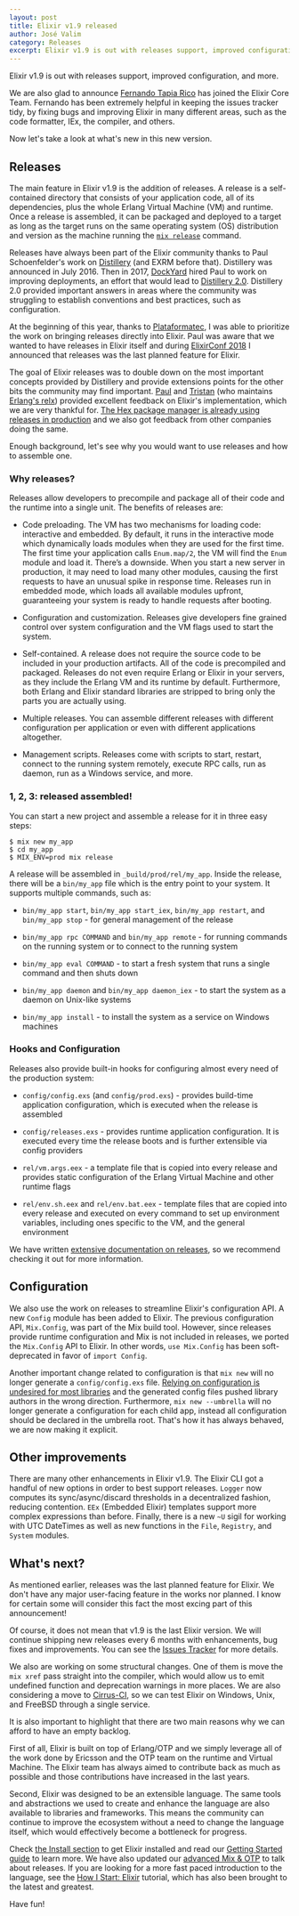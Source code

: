 ```yaml
---
layout: post
title: Elixir v1.9 released
author: José Valim
category: Releases
excerpt: Elixir v1.9 is out with releases support, improved configuration and more.
---
```


Elixir v1.9 is out with releases support, improved configuration, and more.

We are also glad to announce [Fernando Tapia Rico](https://github.com/fertapric) has joined the Elixir Core Team. Fernando has been extremely helpful in keeping the issues tracker tidy, by fixing bugs and improving Elixir in many different areas, such as the code formatter, IEx, the compiler, and others.

Now let's take a look at what's new in this new version.

## Releases

The main feature in Elixir v1.9 is the addition of releases. A release is a self-contained directory that consists of your application code, all of its dependencies, plus the whole Erlang Virtual Machine (VM) and runtime. Once a release is assembled, it can be packaged and deployed to a target as long as the target runs on the same operating system (OS) distribution and version as the machine running the [`mix release`](https://hexdocs.pm/mix/Mix.Tasks.Release.html) command.

Releases have always been part of the Elixir community thanks to Paul Schoenfelder's work on [Distillery](https://github.com/bitwalker/distillery) (and EXRM before that). Distillery was announced in July 2016. Then in 2017, [DockYard](https://dockyard.com/) hired Paul to work on improving deployments, an effort that would lead to [Distillery 2.0](https://dockyard.com/blog/2018/08/23/announcing-distillery-2-0). Distillery 2.0 provided important answers in areas where the community was struggling to establish conventions and best practices, such as configuration.

At the beginning of this year, thanks to [Plataformatec](http://plataformatec.com.br/), I was able to prioritize the work on bringing releases directly into Elixir. Paul was aware that we wanted to have releases in Elixir itself and during [ElixirConf 2018](https://elixirconf.com) I announced that releases was the last planned feature for Elixir.

The goal of Elixir releases was to double down on the most important concepts provided by Distillery and provide extensions points for the other bits the community may find important. [Paul](http://github.com/bitwalker/) and [Tristan](https://github.com/tsloughter) (who maintains [Erlang's relx](https://github.com/erlware/relx)) provided excellent feedback on Elixir's implementation, which we are very thankful for. [The Hex package manager is already using releases in production](http://blog.plataformatec.com.br/2019/05/updating-hex-pm-to-use-elixir-releases/) and we also got feedback from other companies doing the same.

Enough background, let's see why you would want to use releases and how to assemble one.

### Why releases?

Releases allow developers to precompile and package all of their code and the runtime into a single unit. The benefits of releases are:

  * Code preloading. The VM has two mechanisms for loading code: interactive and embedded. By default, it runs in the interactive mode which dynamically loads modules when they are used for the first time. The first time your application calls `Enum.map/2`, the VM will find the `Enum` module and load it. There’s a downside. When you start a new server in production, it may need to load many other modules, causing the first requests to have an unusual spike in response time. Releases run in embedded mode, which loads all available modules upfront, guaranteeing your system is ready to handle requests after booting.

  * Configuration and customization. Releases give developers fine grained control over system configuration and the VM flags used to start the system.

  * Self-contained. A release does not require the source code to be included in your production artifacts. All of the code is precompiled and packaged. Releases do not even require Erlang or Elixir in your servers, as they include the Erlang VM and its runtime by default. Furthermore, both Erlang and Elixir standard libraries are stripped to bring only the parts you are actually using.

  * Multiple releases. You can assemble different releases with different configuration per application or even with different applications altogether.

  * Management scripts. Releases come with scripts to start, restart, connect to the running system remotely, execute RPC calls, run as daemon, run as a Windows service, and more.

### 1, 2, 3: released assembled!

You can start a new project and assemble a release for it in three easy steps:

    $ mix new my_app
    $ cd my_app
    $ MIX_ENV=prod mix release

A release will be assembled in `_build/prod/rel/my_app`. Inside the release, there will be a `bin/my_app` file which is the entry point to your system. It supports multiple commands, such as:

  * `bin/my_app start`, `bin/my_app start_iex`, `bin/my_app restart`, and `bin/my_app stop` - for general management of the release

  * `bin/my_app rpc COMMAND` and `bin/my_app remote` - for running commands on the running system or to connect to the running system

  * `bin/my_app eval COMMAND` - to start a fresh system that runs a single command and then shuts down

  * `bin/my_app daemon` and `bin/my_app daemon_iex` - to start the system as a daemon on Unix-like systems

  * `bin/my_app install` - to install the system as a service on Windows machines

### Hooks and Configuration

Releases also provide built-in hooks for configuring almost every need of the production system:

  * `config/config.exs` (and `config/prod.exs`) - provides build-time application configuration, which is executed when the release is assembled

  * `config/releases.exs` - provides runtime application configuration. It is executed every time the release boots and is further extensible via config providers

  * `rel/vm.args.eex` - a template file that is copied into every release and provides static configuration of the Erlang Virtual Machine and other runtime flags

  * `rel/env.sh.eex` and `rel/env.bat.eex` - template files that are copied into every release and executed on every command to set up environment variables, including ones specific to the VM, and the general environment

We have written [extensive documentation on releases](https://hexdocs.pm/mix/Mix.Tasks.Release.html), so we recommend checking it out for more information.

## Configuration

We also use the work on releases to streamline Elixir's configuration API. A new `Config` module has been added to Elixir. The previous configuration API, `Mix.Config`, was part of the Mix build tool. However, since releases provide runtime configuration and Mix is not included in releases, we ported the `Mix.Config` API to Elixir. In other words, `use Mix.Config` has been soft-deprecated in favor of `import Config`.

Another important change related to configuration is that `mix new` will no longer generate a `config/config.exs` file. [Relying on configuration is undesired for most libraries](https://hexdocs.pm/elixir/library-guidelines.html#avoid-application-configuration) and the generated config files pushed library authors in the wrong direction. Furthermore, `mix new --umbrella` will no longer generate a configuration for each child app, instead all configuration should be declared in the umbrella root. That's how it has always behaved, we are now making it explicit.

## Other improvements

There are many other enhancements in Elixir v1.9. The Elixir CLI got a handful of new options in order to best support releases. `Logger` now computes its sync/async/discard thresholds in a decentralized fashion, reducing contention. `EEx` (Embedded Elixir) templates support more complex expressions than before. Finally, there is a new `~U` sigil for working with UTC DateTimes as well as new functions in the `File`, `Registry`, and `System` modules.

## What's next?

As mentioned earlier, releases was the last planned feature for Elixir. We don't have any major user-facing feature in the works nor planned. I know for certain some will consider this fact the most excing part of this announcement!

Of course, it does not mean that v1.9 is the last Elixir version. We will continue shipping new releases every 6 months with enhancements, bug fixes and improvements. You can see the [Issues Tracker](http://github.com/elixir-lang/elixir/issues) for more details.

We also are working on some structural changes. One of them is move the `mix xref` pass straight into the compiler, which would allow us to emit undefined function and deprecation warnings in more places. We are also considering a move to [Cirrus-CI](https://cirrus-ci.org/), so we can test Elixir on Windows, Unix, and FreeBSD through a single service.

It is also important to highlight that there are two main reasons why we can afford to have an empty backlog.

First of all, Elixir is built on top of Erlang/OTP and we simply leverage all of the work done by Ericsson and the OTP team on the runtime and Virtual Machine. The Elixir team has always aimed to contribute back as much as possible and those contributions have increased in the last years.

Second, Elixir was designed to be an extensible language. The same tools and abstractions we used to create and enhance the language are also available to libraries and frameworks. This means the community can continue to improve the ecosystem without a need to change the language itself, which would effectively become a bottleneck for progress.

Check [the Install section](/install.html) to get Elixir installed and read our [Getting Started guide](http://elixir-lang.org/getting-started/introduction.html) to learn more. We have also updated our [advanced Mix & OTP](https://elixir-lang.org/getting-started/mix-otp/introduction-to-mix.html) to talk about releases. If you are looking for a more fast paced introduction to the language, see the [How I Start: Elixir](http://howistart.org/posts/elixir/1/index.html) tutorial, which has also been brought to the latest and greatest.

Have fun!
